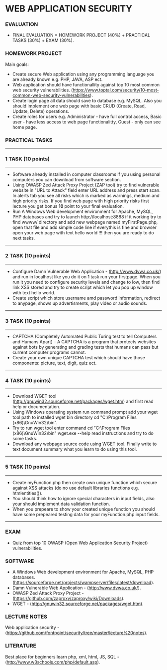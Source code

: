 # WEB APPLICATION SECURITY

### EVALUATION
<ul>
<li>FINAL EVALUATION = HOMEWORK PROJECT (40%) + PRACTICAL TASKS (30%) + EXAM (30%). </li>
</ul>

### HOMEWORK PROJECT
Main goals:
- Create secure Web application using any programming language you are already known e.g. PHP, JAVA, ASP ect.
- Web application should have functionallity against top 10 most common web security vulnerabilities. (https://www.toptal.com/security/10-most-common-web-security-vulnerabilities). 
- Create login page all data should save to database e.g. MySQL. Also you should implement one web page with basic CRUD (Create, Read, Update, Delete) operations.   
- Create roles for users e.g. Administrator - have full control access, Basic user - have less access to web page functionalitty, Guest - only can see home page.    

### PRACTICAL TASKS
___
### 1 TASK (10 points)
___
- Software already installed in computer classrooms if you using personal computers you can download from software section. 
- Using OWASP Zed Attack Proxy Project (ZAP tool) try to find vulnerable website in "URL to Attack" field enter URL address and press start scan. In alerts tab you see all risks which is marked as warnings, medium and high priority risks. If you find web page with high priority risks first lecture you get bonus <strong>10 </strong>point to your final evaluation. 
- Run A Windows Web development environment for Apache, MySQL, PHP databases and try to launch http://localhost:8888 if it working try to find wwww/ directory and add new webpage named myFirstPage.php, open that file and add simple code line <?php echo 'hello world!!!' ?> if everythis is fine and browser open your web page with text hello world !!! then you are ready to do next tasks.   

___
### 2 TASK (10 points)
___
- Configure Damn Vulnerable Web Application - (http://www.dvwa.co.uk/) and run in localhost like you do it on 1 task run your firstpage. When you run it you need to configure security levels and change to low, then find link XSS stored and try to create script which let you pop up window with text hello world.
- Create script which store username amd password information, redirect to anypage, shows up advertisments, play video or audio sounds.

___
### 3 TASK (10 points)
___

- CAPTCHA (Completely Automated Public Turing
test to tell Computers and Humans Apart) – A CAPTCHA is a program that protects websites against bots by generating and grading tests that humans can pass but current computer programs cannot.
- Create your own unique CAPTCHA test which should have those components: picture, text, digit, quiz ect.   

___
### 4 TASK (10 points)
___

- Download WGET tool (http://gnuwin32.sourceforge.net/packages/wget.htm) and first read help or documentation.
- Using Windows operating system run command prompt add your wget tool path to installed wget bin directory cd "C:\Program Files (x86)\GnuWin32\bin".  
- Try to run wget tool enter command cd "C:\Program Files (x86)\GnuWin32\bin"
wget.exe --help read instructions and try to do some tasks. 
- Download any webpage source code using WGET tool. Finally write to text document summary what you learn to do using this tool.  

___
### 5 TASK (10 points)
___

- Create myFunction.php then create own unique function which secure against XSS attacks (do no use default libraries functions e.g. htmlentities()). 
- You should think how to ignore special characters in input fields, also your should implement data validation function.
- When you prepeare to show your created unique function you should have some prepeared testing data for your myFunction.php input fields.

___
### EXAM
- Quiz from top 10 OWASP (Open Web Application Security Project) vulnerabilities.

### SOFTWARE
- A Windows Web development environment for Apache, MySQL, PHP databases. (https://sourceforge.net/projects/wampserver/files/latest/download).
- Damn Vulnerable Web Application - (http://www.dvwa.co.uk/).
- OWASP Zed Attack Proxy Project - (https://github.com/zaproxy/zaproxy/wiki/Downloads).
- WGET - (http://gnuwin32.sourceforge.net/packages/wget.htm).

### LECTURE NOTES
Web application security - (https://github.com/fontpoint/security/tree/master/lecture%20notes).

### LITERATURE

Best place for beginners learn php, xml, html, JS, SQL - (http://www.w3schools.com/php/default.asp).  

